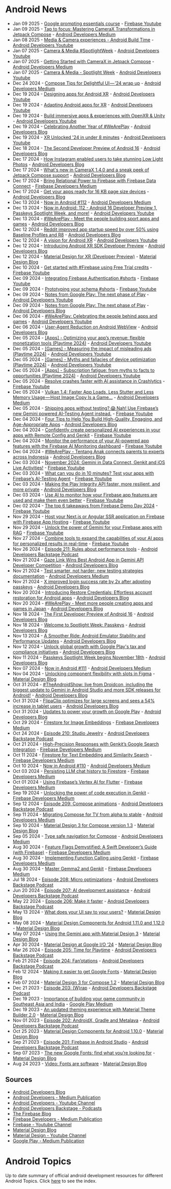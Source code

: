 # Android News

<!-- NEWS:START -->
- Jan 09 2025 - [Google prompting essentials course](https://www.youtube.com/watch?v=3_F70_h89uA) - [Firebase Youtube](https://www.youtube.com/user/Firebase)
- Jan 09 2025 - [Tap to focus: Mastering CameraX Transformations in Jetpack Compose](https://medium.com/androiddevelopers/tap-to-focus-mastering-camerax-transformations-in-jetpack-compose-440853280a6e?source=rss----95b274b437c2---4) - [Android Developers Medium](https://medium.com/androiddevelopers)
- Jan 08 2025 - [Media & Camera experiences - Android Build Time](https://www.youtube.com/watch?v=nWXmrY8J_nY) - [Android Developers Youtube](https://www.youtube.com/c/AndroidDevelopers)
- Jan 07 2025 - [Camera & Media #SpotlightWeek](https://www.youtube.com/watch?v=EGymaXIb-c8) - [Android Developers Youtube](https://www.youtube.com/c/AndroidDevelopers)
- Jan 07 2025 - [Getting Started with CameraX in Jetpack Compose](https://medium.com/androiddevelopers/getting-started-with-camerax-in-jetpack-compose-781c722ca0c4?source=rss----95b274b437c2---4) - [Android Developers Medium](https://medium.com/androiddevelopers)
- Jan 07 2025 - [Camera & Media - Spotlight Week](https://www.youtube.com/watch?v=WYX-GJZ4XX4) - [Android Developers Youtube](https://www.youtube.com/c/AndroidDevelopers)
- Dec 24 2024 - [Compose Tips for Delightful UI — ’24 wrap up](https://medium.com/androiddevelopers/compose-tips-for-delightful-ui-24-wrap-up-1cfe18163ddd?source=rss----95b274b437c2---4) - [Android Developers Medium](https://medium.com/androiddevelopers)
- Dec 19 2024 - [Designing apps for Android XR](https://www.youtube.com/watch?v=VzqYmeA0IbE) - [Android Developers Youtube](https://www.youtube.com/c/AndroidDevelopers)
- Dec 19 2024 - [Adapting Android apps for XR](https://www.youtube.com/watch?v=RQsE0n1xBxo) - [Android Developers Youtube](https://www.youtube.com/c/AndroidDevelopers)
- Dec 19 2024 - [Build immersive apps & experiences with OpenXR & Unity](https://www.youtube.com/watch?v=UhDx9NMqT7o) - [Android Developers Youtube](https://www.youtube.com/c/AndroidDevelopers)
- Dec 19 2024 - [Celebrating Another Year of #WeArePlay](http://android-developers.googleblog.com/2024/12/celebrating-another-year-of-weareplay.html) - [Android Developers Blog](https://android-developers.googleblog.com/)
- Dec 19 2024 - [XR Unlocked '24 in under 8 minutes](https://www.youtube.com/watch?v=-p9BtBd-Al8) - [Android Developers Youtube](https://www.youtube.com/c/AndroidDevelopers)
- Dec 18 2024 - [The Second Developer Preview of Android 16](http://android-developers.googleblog.com/2024/12/second-developer-preview-android16.html) - [Android Developers Blog](https://android-developers.googleblog.com/)
- Dec 17 2024 - [How Instagram enabled users to take stunning Low Light Photos](http://android-developers.googleblog.com/2024/12/instagram-on-android-low-light-photos.html) - [Android Developers Blog](https://android-developers.googleblog.com/)
- Dec 17 2024 - [What's new in CameraX 1.4.0 and a sneak peek of Jetpack Compose support](http://android-developers.googleblog.com/2024/12/whats-new-in-camerax-140-and-jetpack-compose-support.html) - [Android Developers Blog](https://android-developers.googleblog.com/)
- Dec 17 2024 - [Bring Relational Power to Firebase with Firebase Data Connect](https://medium.com/firebase-developers/bring-relational-power-to-firebase-with-firebase-data-connect-e65e5c420ca8?source=rss----8e8b7dc6774d---4) - [Firebase Developers Medium](https://medium.com/firebase-developers)
- Dec 17 2024 - [Get your apps ready for 16 KB page size devices](http://android-developers.googleblog.com/2024/12/get-your-apps-ready-for-16-kb-page-size-devices.html) - [Android Developers Blog](https://android-developers.googleblog.com/)
- Dec 13 2024 - [Now in Android #112](https://medium.com/androiddevelopers/now-in-android-112-fc66ce31550c?source=rss----95b274b437c2---4) - [Android Developers Medium](https://medium.com/androiddevelopers)
- Dec 13 2024 - [Now in Android: 112 - Android 16 Developer Preview 1, Passkeys Spotlight Week, and more!](https://www.youtube.com/watch?v=OjcdophFcTE) - [Android Developers Youtube](https://www.youtube.com/c/AndroidDevelopers)
- Dec 13 2024 - [#WeArePlay - Meet the people building sport apps and games](http://android-developers.googleblog.com/2024/12/weareplay-meet-people-building-sport-apps-and-games.html) - [Android Developers Blog](https://android-developers.googleblog.com/)
- Dec 12 2024 - [Reddit improved app startup speed by over 50% using Baseline Profiles and R8](http://android-developers.googleblog.com/2024/12/reddit-improved-app-startup-speed-using-baseline-profiles-r8.html) - [Android Developers Blog](https://android-developers.googleblog.com/)
- Dec 12 2024 - [A vision for Android XR](https://www.youtube.com/watch?v=Pn5uG1ys-pE) - [Android Developers Youtube](https://www.youtube.com/c/AndroidDevelopers)
- Dec 12 2024 - [Introducing Android XR SDK Developer Preview](http://android-developers.googleblog.com/2024/12/introducing-android-xr-sdk-developer-preview.html) - [Android Developers Blog](https://android-developers.googleblog.com/)
- Dec 12 2024 - [Material Design for XR (Developer Preview)](https://material.io/blog/material-design-xr-dev-preview) - [Material Design Blog](https://material.io/blog)
- Dec 10 2024 - [Get started with #Firebase using Free Trial credits](https://www.youtube.com/watch?v=1mxP-TzAww4) - [Firebase Youtube](https://www.youtube.com/user/Firebase)
- Dec 09 2024 - [Integrating Firebase Authentication #shorts](https://www.youtube.com/watch?v=05C4gO0mNas) - [Firebase Youtube](https://www.youtube.com/user/Firebase)
- Dec 09 2024 - [Prototyping your schema #shorts](https://www.youtube.com/watch?v=Lj2uLOVpNzc) - [Firebase Youtube](https://www.youtube.com/user/Firebase)
- Dec 09 2024 - [Notes from Google Play: The next phase of Play](https://www.youtube.com/watch?v=51OUvg6vNpw) - [Android Developers Youtube](https://www.youtube.com/c/AndroidDevelopers)
- Dec 09 2024 - [Notes from Google Play: The next phase of Play](http://android-developers.googleblog.com/2024/12/notes-from-google-play.html) - [Android Developers Blog](https://android-developers.googleblog.com/)
- Dec 06 2024 - [#WeArePlay: Celebrating the people behind apps and games](https://www.youtube.com/watch?v=P6oWGNWuLeA) - [Android Developers Youtube](https://www.youtube.com/c/AndroidDevelopers)
- Dec 06 2024 - [User-Agent Reduction on Android WebView](http://android-developers.googleblog.com/2024/12/user-agent-reduction-on-android-webview.html) - [Android Developers Blog](https://android-developers.googleblog.com/)
- Dec 05 2024 - [[Apps]  - Optimizing your app’s revenue: flexible monetization tools (Playtime 2024)](https://www.youtube.com/watch?v=w7O6f_wIWZ8) - [Android Developers Youtube](https://www.youtube.com/c/AndroidDevelopers)
- Dec 05 2024 - [[Games] - Measuring the impact of misleading ads (Playtime 2024)](https://www.youtube.com/watch?v=xKk1DYamuPk) - [Android Developers Youtube](https://www.youtube.com/c/AndroidDevelopers)
- Dec 05 2024 - [[Games] - Myths and fallacies of device optimization (Playtime 2024)](https://www.youtube.com/watch?v=jZbnEIUJk5w) - [Android Developers Youtube](https://www.youtube.com/c/AndroidDevelopers)
- Dec 05 2024 - [[Apps] - Subscription fatigue: from myths to facts to opportunities (Playtime 2024)](https://www.youtube.com/watch?v=NG5c9QjNEx8) - [Android Developers Youtube](https://www.youtube.com/c/AndroidDevelopers)
- Dec 05 2024 - [Resolve crashes faster with AI assistance in Crashlytics](https://www.youtube.com/watch?v=6T3vbCOvOJE) - [Firebase Youtube](https://www.youtube.com/user/Firebase)
- Dec 05 2024 - [Vulkan 1.4: Faster App Loads, Less Stutter and Less Memory Usage — Host Image Copy Is a Game…](https://medium.com/androiddevelopers/vulkan-1-4-faster-app-loads-less-stutter-and-less-memory-usage-host-image-copy-is-a-game-53c57e531f5d?source=rss----95b274b437c2---4) - [Android Developers Medium](https://medium.com/androiddevelopers)
- Dec 05 2024 - [Shipping apps without testing? 😱 Nah! Use Firebase’s new Gemini powered AI-Testing Agent instead.](https://www.youtube.com/watch?v=xBbEY0qhbvI) - [Firebase Youtube](https://www.youtube.com/user/Firebase)
- Dec 04 2024 - [Four Tips to Help You Build High-Quality, Engaging, and Age-Appropriate Apps](http://android-developers.googleblog.com/2024/12/build-high-quality-enagaing-age-appropriate-apps.html) - [Android Developers Blog](https://android-developers.googleblog.com/)
- Dec 04 2024 - [Confidently create personalized AI experiences in your apps with Remote Config and Genkit](https://www.youtube.com/watch?v=5-fo5X91WOE) - [Firebase Youtube](https://www.youtube.com/user/Firebase)
- Dec 04 2024 - [Monitor the performance of your AI-powered app features with the Firebase AI Monitoring dashboard](https://www.youtube.com/watch?v=XNfoh5y6kAw) - [Firebase Youtube](https://www.youtube.com/user/Firebase)
- Dec 04 2024 - [#WeArePlay - Tentang Anak connects parents to experts across Indonesia](http://android-developers.googleblog.com/2024/12/weareplay-tentang-anak-connects-parents-to-experts-indonesia.html) - [Android Developers Blog](https://android-developers.googleblog.com/)
- Dec 03 2024 - [November 2024: Gemini in Data Connect, Genkit and iOS Live Activities!](https://www.youtube.com/watch?v=BVHbWDhN5yk) - [Firebase Youtube](https://www.youtube.com/user/Firebase)
- Dec 03 2024 - [What can you do in 10 minutes? Test your apps with Firebase’s AI-Testing Agent](https://www.youtube.com/watch?v=LCx7dCeshx8) - [Firebase Youtube](https://www.youtube.com/user/Firebase)
- Dec 03 2024 - [Making the Play Integrity API faster, more resilient, and more private](http://android-developers.googleblog.com/2024/12/making-play-integrity-api-faster-resilient-private.html) - [Android Developers Blog](https://android-developers.googleblog.com/)
- Dec 03 2024 - [Use AI to monitor how your Firebase app features are used and make them even better](https://www.youtube.com/watch?v=UHQVUsrin4w) - [Firebase Youtube](https://www.youtube.com/user/Firebase)
- Dec 02 2024 - [The top 6 takeaways from Firebase Demo Day 2024](https://www.youtube.com/watch?v=aI9c1RoFgCI) - [Firebase Youtube](https://www.youtube.com/user/Firebase)
- Nov 29 2024 - [Host your Next.js or Angular SSR application on Firebase with Firebase App Hosting](https://www.youtube.com/watch?v=bi_vpVI9Kxk) - [Firebase Youtube](https://www.youtube.com/user/Firebase)
- Nov 29 2024 - [Unlock the power of Gemini for your Firebase apps with RAG](https://www.youtube.com/watch?v=psuIEMPUfaE) - [Firebase Youtube](https://www.youtube.com/user/Firebase)
- Nov 27 2024 - [Combine tools to expand the capabilities of your AI apps for personalized results in real-time](https://www.youtube.com/watch?v=lYdm4ZFaboc) - [Firebase Youtube](https://www.youtube.com/user/Firebase)
- Nov 26 2024 - [Episode 211: Rules about performance tools](http://adbackstage.libsyn.com/episode-211-rules-about-performance-tools) - [Android Developers Backstage Podcast](https://adbackstage.libsyn.com/)
- Nov 21 2024 - [Gaze Link Wins Best Android App in Gemini API Developer Competition](http://android-developers.googleblog.com/2024/11/gaze-link-wins-best-android-app-gemini-api-developer-competition.html) - [Android Developers Blog](https://android-developers.googleblog.com/)
- Nov 21 2024 - [Test smarter, not harder: new testing strategies documentation](https://medium.com/androiddevelopers/test-smarter-not-harder-new-testing-strategies-documentation-255973814ae3?source=rss----95b274b437c2---4) - [Android Developers Medium](https://medium.com/androiddevelopers)
- Nov 21 2024 - [X improved login success rate by 2x after adopting passkeys](http://android-developers.googleblog.com/2024/11/x-improved-login-success-rate-after-adopting-passkeys.html) - [Android Developers Blog](https://android-developers.googleblog.com/)
- Nov 20 2024 - [Introducing Restore Credentials: Effortless account restoration for Android apps](http://android-developers.googleblog.com/2024/11/maintain-strong-user-relationships-with-restore-credentials.html) - [Android Developers Blog](https://android-developers.googleblog.com/)
- Nov 20 2024 - [#WeArePlay - Meet more people creating apps and games in Japan](http://android-developers.googleblog.com/2024/11/weareplay-meet-more-people-creating-apps-games-japan.html) - [Android Developers Blog](https://android-developers.googleblog.com/)
- Nov 18 2024 - [The First Developer Preview of Android 16](http://android-developers.googleblog.com/2024/11/the-first-developer-preview-android16.html) - [Android Developers Blog](https://android-developers.googleblog.com/)
- Nov 18 2024 - [Welcome to Spotlight Week: Passkeys](http://android-developers.googleblog.com/2024/11/passkeys-spotlight-week.html) - [Android Developers Blog](https://android-developers.googleblog.com/)
- Nov 13 2024 - [A Smoother Ride: Android Emulator Stability and Performance Updates](http://android-developers.googleblog.com/2024/11/android-emulator-stability-performance-updates.html) - [Android Developers Blog](https://android-developers.googleblog.com/)
- Nov 12 2024 - [Unlock global growth with Google Play's tax and compliance initiatives](http://android-developers.googleblog.com/2024/11/unlocking-global-growth-google-play-makes-business-easy.html) - [Android Developers Blog](https://android-developers.googleblog.com/)
- Nov 11 2024 - [Passkeys Spotlight Week begins November 18th](http://android-developers.googleblog.com/2024/11/android-passkeys-spotlight-week-begins-november-18.html) - [Android Developers Blog](https://android-developers.googleblog.com/)
- Nov 07 2024 - [Now in Android #111](https://medium.com/androiddevelopers/now-in-android-111-9c60a12a8473?source=rss----95b274b437c2---4) - [Android Developers Medium](https://medium.com/androiddevelopers)
- Nov 04 2024 - [Unlocking component flexibility with slots in Figma](https://material.io/blog/material-3-slot-components-figma) - [Material Design Blog](https://material.io/blog)
- Oct 31 2024 - [#TheAndroidShow: live from Droidcon, including the biggest update to Gemini in Android Studio and more SDK releases for Android!](http://android-developers.googleblog.com/2024/10/tas-24-recap.html) - [Android Developers Blog](https://android-developers.googleblog.com/)
- Oct 31 2024 - [FlipaClip optimizes for large screens and sees a 54% increase in tablet users](http://android-developers.googleblog.com/2024/10/flipaclip-optimizes-for-tablets-and-stylus.html) - [Android Developers Blog](https://android-developers.googleblog.com/)
- Oct 31 2024 - [Updates to power your growth on Google Play](http://android-developers.googleblog.com/2024/10/whats-new-in-google-play.html) - [Android Developers Blog](https://android-developers.googleblog.com/)
- Oct 29 2024 - [Firestore for Image Embeddings](https://medium.com/firebase-developers/firestore-for-image-embeddings-f3fa2a5a5058?source=rss----8e8b7dc6774d---4) - [Firebase Developers Medium](https://medium.com/firebase-developers)
- Oct 24 2024 - [Episode 210: Studio Jewelry](http://adbackstage.libsyn.com/episode-210-studio-jewelry) - [Android Developers Backstage Podcast](https://adbackstage.libsyn.com/)
- Oct 21 2024 - [High-Precision Responses with Genkit’s Google Search Integration](https://medium.com/firebase-developers/high-precision-responses-with-genkits-google-search-integration-7f142f5c9693?source=rss----8e8b7dc6774d---4) - [Firebase Developers Medium](https://medium.com/firebase-developers)
- Oct 11 2024 - [Firestore for Text Embedding and Similarity Search](https://medium.com/firebase-developers/firestore-for-text-embedding-and-similarity-search-d74acbc8d6f5?source=rss----8e8b7dc6774d---4) - [Firebase Developers Medium](https://medium.com/firebase-developers)
- Oct 10 2024 - [Now in Android #110](https://medium.com/androiddevelopers/now-in-android-110-a8ae5802604f?source=rss----95b274b437c2---4) - [Android Developers Medium](https://medium.com/androiddevelopers)
- Oct 03 2024 - [Persisting LLM chat history to Firestore](https://medium.com/firebase-developers/persisting-llm-chat-history-to-firestore-4e3716dd67fe?source=rss----8e8b7dc6774d---4) - [Firebase Developers Medium](https://medium.com/firebase-developers)
- Oct 01 2024 - [Using Firebase’s Vertex AI for Flutter](https://medium.com/firebase-developers/using-firebases-vertex-ai-for-flutter-abdd85d1d1a8?source=rss----8e8b7dc6774d---4) - [Firebase Developers Medium](https://medium.com/firebase-developers)
- Sep 19 2024 - [Unlocking the power of code execution in Genkit](https://medium.com/firebase-developers/getting-started-with-code-execution-in-genkit-c5391b45b321?source=rss----8e8b7dc6774d---4) - [Firebase Developers Medium](https://medium.com/firebase-developers)
- Sep 12 2024 - [Episode 209: Compose animations](http://adbackstage.libsyn.com/episode-209-compose-animations) - [Android Developers Backstage Podcast](https://adbackstage.libsyn.com/)
- Sep 11 2024 - [Migrating Compose for TV from alpha to stable](https://medium.com/androiddevelopers/migrating-compose-for-tv-from-alpha-to-stable-b0074d6fd350?source=rss----95b274b437c2---4) - [Android Developers Medium](https://medium.com/androiddevelopers)
- Sep 10 2024 - [Material Design 3 for Compose version 1.3](https://material.io/blog/material-3-compose-1-3) - [Material Design Blog](https://material.io/blog)
- Sep 05 2024 - [Type safe navigation for Compose](https://medium.com/androiddevelopers/type-safe-navigation-for-compose-105325a97657?source=rss----95b274b437c2---4) - [Android Developers Medium](https://medium.com/androiddevelopers)
- Aug 30 2024 - [Feature Flags Demystified: A Swift Developer’s Guide (with Firebase)](https://medium.com/firebase-developers/implementing-ios-feature-flags-using-firebase-760a43afe863?source=rss----8e8b7dc6774d---4) - [Firebase Developers Medium](https://medium.com/firebase-developers)
- Aug 30 2024 - [Implementing Function Calling using Genkit](https://medium.com/firebase-developers/implementing-function-calling-using-genkit-0c03f6cb9179?source=rss----8e8b7dc6774d---4) - [Firebase Developers Medium](https://medium.com/firebase-developers)
- Aug 30 2024 - [Master Gemma2 and Genkit](https://medium.com/firebase-developers/how-to-develop-using-the-gemma2-model-in-genkit-085f22ce68f3?source=rss----8e8b7dc6774d---4) - [Firebase Developers Medium](https://medium.com/firebase-developers)
- Jul 18 2024 - [Episode 208: Micro optimizations](http://adbackstage.libsyn.com/episode-208-micro-optimizations) - [Android Developers Backstage Podcast](https://adbackstage.libsyn.com/)
- Jun 20 2024 - [Episode 207: AI development assistance](http://adbackstage.libsyn.com/episode-207-ai-development-assistance) - [Android Developers Backstage Podcast](https://adbackstage.libsyn.com/)
- May 22 2024 - [Episode 206: Make it faster](http://adbackstage.libsyn.com/episode-206-make-it-faster) - [Android Developers Backstage Podcast](https://adbackstage.libsyn.com/)
- May 13 2024 - [What does your UI say to your users?](https://material.io/blog/testing-material-3) - [Material Design Blog](https://material.io/blog)
- May 08 2024 - [Material Design Components for Android 1.11.0 and 1.12.0](https://material.io/blog/android-stable-release-1-12-0) - [Material Design Blog](https://material.io/blog)
- May 07 2024 - [Using the Gemini app with Material Design 3](https://material.io/blog/how-to-gemini-app-compose-material-design-3) - [Material Design Blog](https://material.io/blog)
- Apr 30 2024 - [Material Design at Google I/O ‘24](https://material.io/blog/google-io-2024) - [Material Design Blog](https://material.io/blog)
- Mar 26 2024 - [Episode 205: Time for Playtime](http://adbackstage.libsyn.com/episode-205-time-for-playtime) - [Android Developers Backstage Podcast](https://adbackstage.libsyn.com/)
- Feb 21 2024 - [Episode 204: Fan’otations](http://adbackstage.libsyn.com/episode-204-fanotations) - [Android Developers Backstage Podcast](https://adbackstage.libsyn.com/)
- Feb 12 2024 - [Making it easier to get Google Fonts](https://material.io/blog/get-google-fonts-update) - [Material Design Blog](https://material.io/blog)
- Feb 07 2024 - [Material Design 3 for Compose 1.2](https://material.io/blog/material-3-compose-1-2) - [Material Design Blog](https://material.io/blog)
- Dec 21 2023 - [Episode 203: (W)rap](http://adbackstage.libsyn.com/episode-203-wrap) - [Android Developers Backstage Podcast](https://adbackstage.libsyn.com/)
- Dec 19 2023 - [Importance of building your game community in Southeast Asia and India](https://medium.com/googleplaydev/importance-of-building-your-game-community-in-southeast-asia-and-india-dc3aaa65902a?source=rss----1f8baa23933d---4) - [Google Play Medium](https://medium.com/googleplaydev)
- Dec 19 2023 - [An updated theming experience with Material Theme Builder 2.0](https://material.io/blog/material-theme-builder-2-color-match) - [Material Design Blog](https://material.io/blog)
- Nov 01 2023 - [Episode 202: AndroidX, Gradle and Metalava](http://adbackstage.libsyn.com/episode-202-androidx-gradle-and-metalava) - [Android Developers Backstage Podcast](https://adbackstage.libsyn.com/)
- Oct 25 2023 - [Material Design Components for Android 1.10.0](https://material.io/blog/android-stable-release-1-10-0) - [Material Design Blog](https://material.io/blog)
- Sep 21 2023 - [Episode 201: Firebase in Android Studio](http://adbackstage.libsyn.com/episode-201-firebase-in-android-studio) - [Android Developers Backstage Podcast](https://adbackstage.libsyn.com/)
- Sep 07 2023 - [The new Google Fonts: find what you’re looking for](https://material.io/blog/2023-google-fonts-redesign) - [Material Design Blog](https://material.io/blog)
- Aug 24 2023 - [Video: Fonts are software](https://material.io/blog/fonts-are-software-video) - [Material Design Blog](https://material.io/blog)<!-- NEWS:END -->

## Sources

* [Android Developers Blog](https://android-developers.googleblog.com/)
* [Android Developers - Medium Publication](https://medium.com/androiddevelopers)
* [Android Developers - Youtube Channel](https://www.youtube.com/c/AndroidDevelopers)
* [Android Developers Backstage - Podcasts](https://adbackstage.libsyn.com/)
* [The Firebase Blog](https://firebase.googleblog.com/)
* [Firebase Developers - Medium Publication](https://medium.com/firebase-developers)
* [Firebase - Youtube Channel](https://www.youtube.com/user/Firebase)
* [Material Design Blog](https://material.io/blog)
* [Material Design - Youtube Channel](https://www.youtube.com/c/MaterialDesign)
* [Google Play - Medium Publication](https://medium.com/googleplaydev)

# Android Topics
Up to date summary of official android development resources for different Android Topics. Click [here](https://androidtopicsindex.dipien.com/) to see the index.

